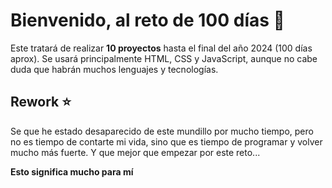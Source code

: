 # Bienvenido, al reto de 100 días 🎯

Este tratará de realizar **10 proyectos** hasta el final del año 2024 (100 días aprox). Se usará principalmente HTML, CSS y JavaScript, aunque no cabe duda que habrán muchos lenguajes y tecnologías.

## Rework ⭐

Se que he estado desaparecido de este mundillo por mucho tiempo, pero no es tiempo de contarte mi vida, sino que es tiempo de programar y volver mucho más fuerte. Y que mejor que empezar por este reto...

**Esto significa mucho para mí** 